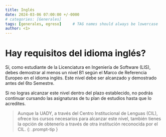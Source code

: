 ```yaml
---
title: Inglés
date: 2024-03-06 07:00:00 +/-0000
# categories: [Generales]
tags: [generales, egreso]     # TAG names should always be lowercase
author: <1>
---
```


# Hay requisitos del idioma inglés?

Sí, como estudiante de la Licenciatura en Ingeniería de Software (LIS), debes demostrar al menos un nivel B1 según el Marco de Referencia Europeo en el idioma inglés. Este nivel debe ser alcanzado y demostrado antes del 6to Semestre.

Si no logras alcanzar este nivel dentro del plazo establecido, no podrás continuar cursando las asignaturas de tu plan de estudios hasta que lo acredites.

> Aunque la UADY, a través del Centro Institucional de Lenguas (CIL), ofrece los cursos necesarios para alcanzar este nivel, también tienes la opción de obtenerlo a través de otra institución reconocida por el CIL.
{: .prompt-tip }